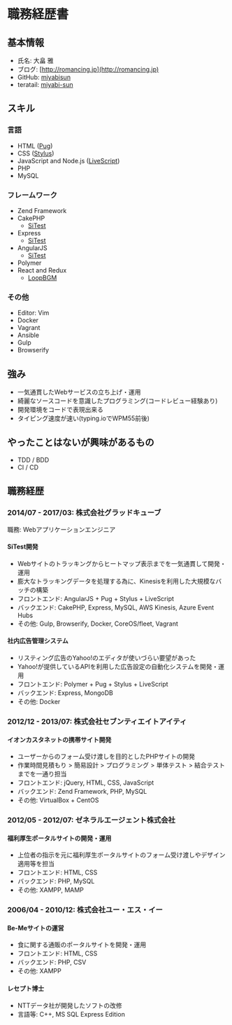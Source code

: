 # 職務経歴書

## 基本情報

- 氏名: 大畠 雅
- ブログ: [http://romancing.jp](http://romancing.jp)
- GitHub: [miyabisun](https://github.com/miyabisun)
- teratail: [miyabi-sun](https://teratail.com/users/miyabi-sun)

## スキル

### 言語

- HTML ([Pug](https://pugjs.org/api/getting-started.html))
- CSS ([Stylus](http://stylus-lang.com/))
- JavaScript and Node.js ([LiveScript](http://livescript.net/))
- PHP
- MySQL

### フレームワーク

- Zend Framework
- CakePHP
  - [SiTest](https://sitest.jp/)
- Express
  - [SiTest](https://sitest.jp/)
- AngularJS
  - [SiTest](https://sitest.jp/)
- Polymer
- React and Redux
  - [LoopBGM](http://bgm.sis.jp/)

### その他

- Editor: Vim
- Docker
- Vagrant
- Ansible
- Gulp
- Browserify

## 強み

- 一気通貫したWebサービスの立ち上げ・運用
- 綺麗なソースコードを意識したプログラミング(コードレビュー経験あり)
- 開発環境をコードで表現出来る
- タイピング速度が速い(typing.ioでWPM55前後)

## やったことはないが興味があるもの

- TDD / BDD
- CI / CD

## 職務経歴

### 2014/07 - 2017/03: 株式会社グラッドキューブ

職務: Webアプリケーションエンジニア

#### SiTest開発

- Webサイトのトラッキングからヒートマップ表示までを一気通貫して開発・運用
- 膨大なトラッキングデータを処理する為に、Kinesisを利用した大規模なバッチの構築
- フロントエンド: AngularJS + Pug + Stylus + LiveScript
- バックエンド: CakePHP, Express, MySQL, AWS Kinesis, Azure Event Hubs
- その他: Gulp, Browserify, Docker, CoreOS/fleet, Vagrant

#### 社内広告管理システム

- リスティング広告のYahoo!のエディタが使いづらい要望があった
- Yahoo!が提供しているAPIを利用した広告設定の自動化システムを開発・運用
- フロントエンド: Polymer + Pug + Stylus + LiveScript
- バックエンド: Express, MongoDB
- その他: Docker

### 2012/12 - 2013/07: 株式会社セブンティエイトアイティ

#### イオンカスタネットの携帯サイト開発

- ユーザーからのフォーム受け渡しを目的としたPHPサイトの開発
- 作業時間見積もり > 簡易設計 > プログラミング > 単体テスト > 結合テストまでを一通り担当
- フロントエンド: jQuery, HTML, CSS, JavaScript
- バックエンド: Zend Framework, PHP, MySQL
- その他: VirtualBox + CentOS

### 2012/05 - 2012/07: ゼネラルエージェント株式会社

#### 福利厚生ポータルサイトの開発・運用

- 上位者の指示を元に福利厚生ポータルサイトのフォーム受け渡しやデザイン適用等を担当
- フロントエンド: HTML, CSS
- バックエンド: PHP, MySQL
- その他: XAMPP, MAMP

### 2006/04 - 2010/12: 株式会社ユー・エス・イー

#### Be-Meサイトの運営

- 食に関する通販のポータルサイトを開発・運用
- フロントエンド: HTML, CSS
- バックエンド: PHP, CSV
- その他: XAMPP

#### レセプト博士

- NTTデータ社が開発したソフトの改修
- 言語等: C++, MS SQL Express Edition

